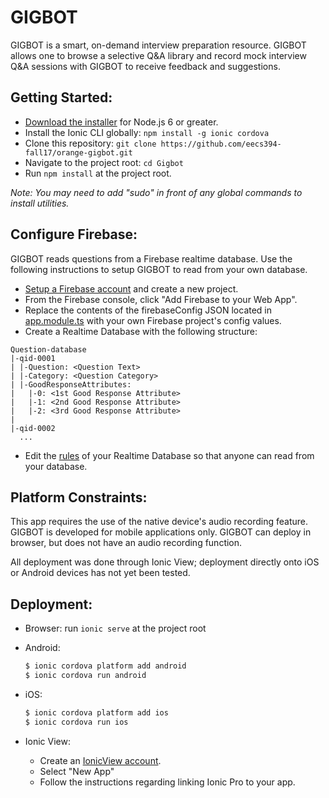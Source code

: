 # GIGBOT

GIGBOT is a smart, on-demand interview preparation resource. GIGBOT allows one to browse a selective Q&A library and record mock interview Q&A sessions with GIGBOT to receive feedback and suggestions.

## Getting Started:

- [Download the installer](https://nodejs.org/en/) for Node.js 6 or greater.
- Install the Ionic CLI globally: `npm install -g ionic cordova`
- Clone this repository: `git clone https://github.com/eecs394-fall17/orange-gigbot.git`
- Navigate to the project root: `cd Gigbot`
- Run `npm install` at the project root.

*Note: You may need to add "sudo" in front of any global commands to install utilities.*

## Configure Firebase:

GIGBOT reads questions from a Firebase realtime database. Use the following instructions to setup GIGBOT to read from your own database.

- [Setup a Firebase account](https://firebase.google.com/) and create a new project.
- From the Firebase console, click "Add Firebase to your Web App".
- Replace the contents of the firebaseConfig JSON located in [app.module.ts](src/app/app.module.ts) with your own Firebase project's config values.
- Create a Realtime Database with the following structure:
```
Question-database
|-qid-0001
| |-Question: <Question Text>
| |-Category: <Question Category>
| |-GoodResponseAttributes:
|   |-0: <1st Good Response Attribute>
|   |-1: <2nd Good Response Attribute>
|   |-2: <3rd Good Response Attribute>
|
|-qid-0002
  ...
```
- Edit the [rules](https://firebase.google.com/docs/database/security/quickstart) of your Realtime Database so that anyone can read from your database.

## Platform Constraints:

This app requires the use of the native device's audio recording feature. GIGBOT is developed for mobile applications only. GIGBOT can deploy in browser, but does not have an audio recording function.

All deployment was done through Ionic View; deployment directly onto iOS or Android devices has not yet been tested.

## Deployment:

  - Browser: run `ionic serve` at the project root


  - Android:
    ```bash
    $ ionic cordova platform add android
    $ ionic cordova run android
    ```

  - iOS:
    ```bash
    $ ionic cordova platform add ios
    $ ionic cordova run ios
    ```

  - Ionic View:
  
    - Create an [IonicView account](https://ionicframework.com/products/view).
    - Select "New App"
    - Follow the instructions regarding linking Ionic Pro to your app.
